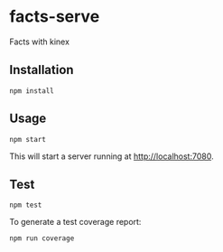 # facts-serve

Facts with kinex

## Installation

```
npm install
```

## Usage

```
npm start
```

This will start a server running at [http://localhost:7080](http://localhost:7080).

## Test

```
npm test
```

To generate a test coverage report:

```
npm run coverage
```
